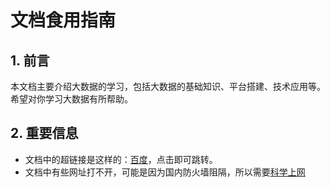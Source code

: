 # 文档食用指南

## 1. 前言

本文档主要介绍大数据的学习，包括大数据的基础知识、平台搭建、技术应用等。希望对你学习大数据有所帮助。

## 2. 重要信息

- 文档中的超链接是这样的：[百度](https://www.baidu.com)，点击即可跳转。
- 文档中有些网址打不开，可能是因为国内防火墙阻隔，所以需要[科学上网](../fund_tools/network.md)